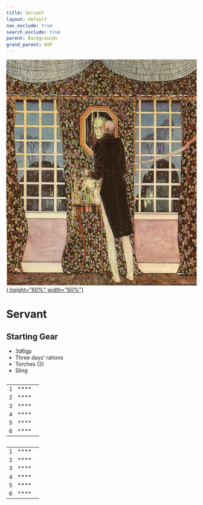 ```yaml
---
title: Servant
layout: default
nav_exclude: true
search_exclude: true
parent: Backgrounds
grand_parent: WIP
---
```


[![Alt text](/img/backgrounds/servant.jpg "East of the Sun and West of the Moon, illustrated by Kay Nielsen"){:height="60%" width="60%"}](/img/backgrounds/servant.jpg)

# Servant

## Starting Gear

- 3d6gp
- Three days’ rations
- Torches (2)
- Sling

##

|      |      |      |
| ---- | ---- | ---- |
| 1    |**** |      |
| 2    |**** |      |
| 3    |**** |      |
| 4    |**** |      |
| 5    |**** |      |
| 6    |**** |      |

##

|      |      |      |
| ---- | ---- | ---- |
| 1    |**** |      |
| 2    |**** |      |
| 3    |**** |      |
| 4    |**** |      |
| 5    |**** |      |
| 6    |**** |      |
